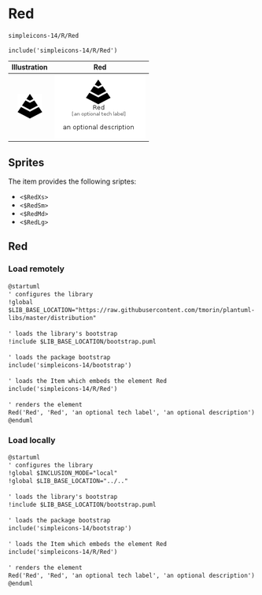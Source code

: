 # Red


```text
simpleicons-14/R/Red
```

```text
include('simpleicons-14/R/Red')
```



| Illustration | Red |
| :---: | :---: |
| ![illustration for Illustration](../../simpleicons-14/R/Red.png) | ![illustration for Red](../../simpleicons-14/R/Red.Local.png) |



## Sprites
The item provides the following sriptes:

- `<$RedXs>`
- `<$RedSm>`
- `<$RedMd>`
- `<$RedLg>`





## Red

### Load remotely
```plantuml
@startuml
' configures the library
!global $LIB_BASE_LOCATION="https://raw.githubusercontent.com/tmorin/plantuml-libs/master/distribution"

' loads the library's bootstrap
!include $LIB_BASE_LOCATION/bootstrap.puml

' loads the package bootstrap
include('simpleicons-14/bootstrap')

' loads the Item which embeds the element Red
include('simpleicons-14/R/Red')

' renders the element
Red('Red', 'Red', 'an optional tech label', 'an optional description')
@enduml
```

### Load locally
```plantuml
@startuml
' configures the library
!global $INCLUSION_MODE="local"
!global $LIB_BASE_LOCATION="../.."

' loads the library's bootstrap
!include $LIB_BASE_LOCATION/bootstrap.puml

' loads the package bootstrap
include('simpleicons-14/bootstrap')

' loads the Item which embeds the element Red
include('simpleicons-14/R/Red')

' renders the element
Red('Red', 'Red', 'an optional tech label', 'an optional description')
@enduml
```

